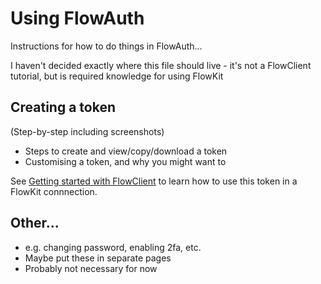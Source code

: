 # Using FlowAuth

Instructions for how to do things in FlowAuth...

I haven't decided exactly where this file should live - it's not a FlowClient tutorial, but is required knowledge for using FlowKit

## Creating a token

(Step-by-step including screenshots)

- Steps to create and view/copy/download a token  
- Customising a token, and why you might want to  

See [Getting started with FlowClient](getting-started-with-flowclient.ipynb) to learn how to use this token in a FlowKit connnection.

## Other...

- e.g. changing password, enabling 2fa, etc.  
- Maybe put these in separate pages  
- Probably not necessary for now  
